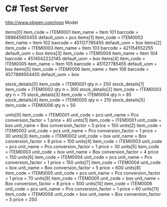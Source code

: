 # C# Test Server


http://www.objgen.com/json Model

items[0]
  item_code = ITEM0001
  item_name = Item 101
  barcode = 589645655455
  default_uom = pcs
items[1]
  item_code = ITEM0002
  item_name = Item 102
  barcode = 451127785455
  default_uom = box
items[2]
  item_code = ITEM0003
  item_name = Item 103
  barcode = 421154552255
  default_uom = box
items[3]
  item_code = ITEM0004
  item_name = Item 104
  barcode = 4514542222145
  default_uom = box
items[4]
  item_code = ITEM0005
  item_name = Item 105
  barcode = 451127785455
  default_uom = box
items[5]
  item_code = ITEM0006
  item_name = Item 106
  barcode = 4577889554455
  default_uom = box

stock_details[0]
  item_code = ITEM0001
  qty n = 250
stock_details[1]
  item_code = ITEM0002
  qty n = 300
stock_details[2]
  item_code = ITEM0003
  qty n = 75
stock_details[3]
  item_code = ITEM0004
  qty n = 85
stock_details[4]
  item_code = ITEM0005
  qty n = 210
stock_details[5]
  item_code = ITEM0006
  qty n = 50

units[0]
  item_code = ITEM0001
  unit_code = pcs
  unit_name = Pcs
  conversion_factor = 1
  price = 40
units[1]
  item_code = ITEM0001
  unit_code = box
  unit_name = Box
  conversion_factor = 5
  price = 150
units[2]
  item_code = ITEM0002
  unit_code = pcs
  unit_name = Pcs
  conversion_factor = 1
  price = 30
units[3]
  item_code = ITEM0002
  unit_code = box
  unit_name = Box
  conversion_factor = 8
  price = 100
units[4]
  item_code = ITEM0003
  unit_code = pcs
  unit_name = Pcs
  conversion_factor = 1
  price = 30
units[5]
  item_code = ITEM0003
  unit_code = box
  unit_name = Box
  conversion_factor = 4
  price = 150
units[6]
  item_code = ITEM0004
  unit_code = pcs
  unit_name = Pcs
  conversion_factor = 1
  price = 150
units[7]
  item_code = ITEM0004
  unit_code = box
  unit_name = Box
  conversion_factor = 5
  price = 600
units[8]
  item_code = ITEM0005
  unit_code = pcs
  unit_name = Pcs
  conversion_factor = 1
  price = 70
units[9]
  item_code = ITEM0005
  unit_code = box
  unit_name = Box
  conversion_factor = 8
  price = 500
units[10]
  item_code = ITEM0006
  unit_code = pcs
  unit_name = Pcs
  conversion_factor = 1
  price = 60
units[11]
  item_code = ITEM0006
  unit_code = box
  unit_name = Box
  conversion_factor = 5
  price = 250

